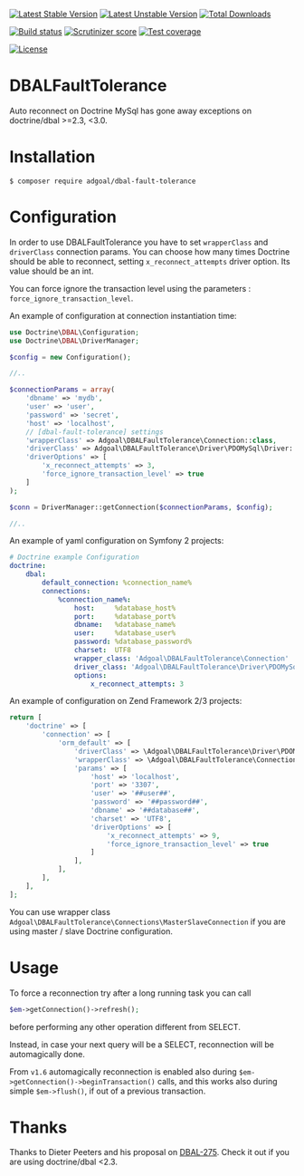 [![Latest Stable Version](https://poser.pugx.org/adgoal/dbal-fault-tolerance/v/stable.svg)](https://packagist.org/packages/adgoal/dbal-fault-tolerance) 
[![Latest Unstable Version](https://poser.pugx.org/adgoal/dbal-fault-tolerance/v/unstable.svg)](https://packagist.org/packages/adgoal/dbal-fault-tolerance) 
[![Total Downloads](https://poser.pugx.org/adgoal/dbal-fault-tolerance/downloads.svg)](https://packagist.org/packages/adgoal/dbal-fault-tolerance) 

[![Build status](https://travis-ci.org/adgoal/dbal-fault-tolerance.svg)]( https://travis-ci.org/adgoal/dbal-fault-tolerance)
[![Scrutinizer score](https://scrutinizer-ci.com/g/adgoal/dbal-fault-tolerance/badges/quality-score.png?b=master)](https://scrutinizer-ci.com/g/adgoal/dbal-fault-tolerance/?branch=master)
[![Test coverage](https://scrutinizer-ci.com/g/adgoal/dbal-fault-tolerance/badges/coverage.png?b=master)](https://scrutinizer-ci.com/g/adgoal/dbal-fault-tolerance/?branch=master)

[![License](https://poser.pugx.org/adgoal/dbal-fault-tolerance/license.svg)](https://packagist.org/packages/adgoal/dbal-fault-tolerance)
# DBALFaultTolerance

Auto reconnect on Doctrine MySql has gone away exceptions on doctrine/dbal >=2.3, <3.0.

# Installation

```console
$ composer require adgoal/dbal-fault-tolerance
```

# Configuration

In order to use DBALFaultTolerance you have to set `wrapperClass` and `driverClass` connection params.
You can choose how many times Doctrine should be able to reconnect, setting `x_reconnect_attempts` driver option. Its value should be an int.

You can force ignore the transaction level using the parameters : `force_ignore_transaction_level`.

An example of configuration at connection instantiation time:

```php
use Doctrine\DBAL\Configuration;
use Doctrine\DBAL\DriverManager;

$config = new Configuration();

//..

$connectionParams = array(
    'dbname' => 'mydb',
    'user' => 'user',
    'password' => 'secret',
    'host' => 'localhost',
    // [dbal-fault-tolerance] settings
    'wrapperClass' => Adgoal\DBALFaultTolerance\Connection::class,
    'driverClass' => Adgoal\DBALFaultTolerance\Driver\PDOMySql\Driver::class,
    'driverOptions' => [
        'x_reconnect_attempts' => 3,
        'force_ignore_transaction_level' => true
    ]
);

$conn = DriverManager::getConnection($connectionParams, $config);

//..
```

An example of yaml configuration on Symfony 2 projects:

```yaml
# Doctrine example Configuration
doctrine:
    dbal:
        default_connection: %connection_name%
        connections:
            %connection_name%:
                host:     %database_host%
                port:     %database_port%
                dbname:   %database_name%
                user:     %database_user%
                password: %database_password%
                charset:  UTF8
                wrapper_class: 'Adgoal\DBALFaultTolerance\Connection'
                driver_class: 'Adgoal\DBALFaultTolerance\Driver\PDOMySql\Driver'
                options:
                    x_reconnect_attempts: 3
```

An example of configuration on Zend Framework 2/3 projects:

```php
return [
    'doctrine' => [
        'connection' => [
            'orm_default' => [
                'driverClass' => \Adgoal\DBALFaultTolerance\Driver\PDOMySql\Driver::class,
                'wrapperClass' => \Adgoal\DBALFaultTolerance\Connection::class,
                'params' => [
                    'host' => 'localhost',
                    'port' => '3307',
                    'user' => '##user##',
                    'password' => '##password##',
                    'dbname' => '##database##',
                    'charset' => 'UTF8',
                    'driverOptions' => [
                        'x_reconnect_attempts' => 9,
                        'force_ignore_transaction_level' => true
                    ]
                ],
            ],
        ],
    ],
];
```

You can use wrapper class `Adgoal\DBALFaultTolerance\Connections\MasterSlaveConnection` if you are 
using master / slave Doctrine configuration.

# Usage

To force a reconnection try after a long running task you can call
```php
$em->getConnection()->refresh();
```
before performing any other operation different from SELECT.

Instead, in case your next query will be a SELECT, reconnection will be automagically done.

From `v1.6` automagically reconnection is enabled also during `$em->getConnection()->beginTransaction()` calls,
and this works also during simple `$em->flush()`, if out of a previous transaction.

# Thanks

Thanks to Dieter Peeters and his proposal on [DBAL-275](https://github.com/doctrine/dbal/issues/1454).
Check it out if you are using doctrine/dbal <2.3.
